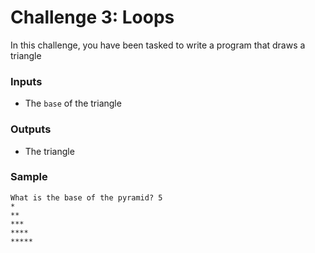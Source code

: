 # Challenge 3: Loops
In this challenge, you have been tasked to write a program that draws a triangle 

### Inputs
- The  `base` of the triangle

### Outputs
- The triangle



### Sample
```
What is the base of the pyramid? 5
*
**
***
****
*****
```
